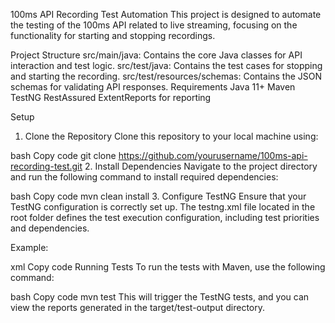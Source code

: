 100ms API Recording Test Automation
This project is designed to automate the testing of the 100ms API related to live streaming, focusing on the functionality for starting and stopping recordings.

Project Structure
src/main/java: Contains the core Java classes for API interaction and test logic.
src/test/java: Contains the test cases for stopping and starting the recording.
src/test/resources/schemas: Contains the JSON schemas for validating API responses.
Requirements
Java 11+
Maven
TestNG
RestAssured
ExtentReports for reporting

Setup
1. Clone the Repository
Clone this repository to your local machine using:

bash
Copy code
git clone https://github.com/yourusername/100ms-api-recording-test.git
2. Install Dependencies
Navigate to the project directory and run the following command to install required dependencies:

bash
Copy code
mvn clean install
3. Configure TestNG
Ensure that your TestNG configuration is correctly set up. The testng.xml file located in the root folder defines the test execution configuration, including test priorities and dependencies.

Example:

xml
Copy code
<suite name="API Test Suite">
    <test name="API Tests">
        <classes>
            <class name="com.example.tests.RecordingTests" />
        </classes>
    </test>
</suite>
Running Tests
To run the tests with Maven, use the following command:

bash
Copy code
mvn test
This will trigger the TestNG tests, and you can view the reports generated in the target/test-output directory.
